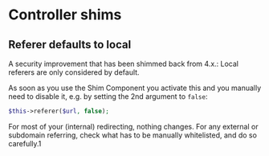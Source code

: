 # Controller shims

## Referer defaults to local

A security improvement that has been shimmed back from 4.x.:
Local referers are only considered by default.

As soon as you use the Shim Component you activate this and you manually need to disable it, e.g. by setting the 2nd argument to `false`:
```php
$this->referer($url, false);
```

For most of your (internal) redirecting, nothing changes.
For any external or subdomain referring, check what has to be manually whitelisted, and do so carefully.1

